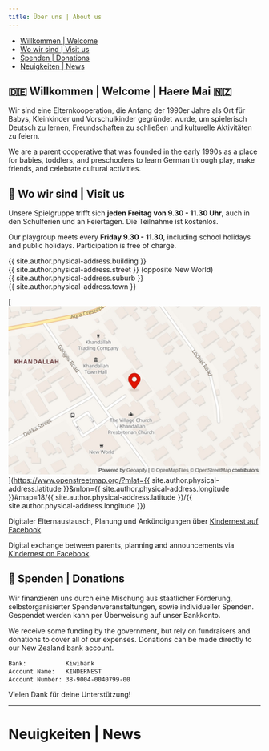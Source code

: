 ```yaml
---
title: Über uns | About us
---
```


* [Willkommen \| Welcome](#-willkommen--welcome--haere-mai-)
* [Wo wir sind \| Visit us](#-wo-wir-sind--visit-us)
* [Spenden \| Donations](#-spenden--donations)
* [Neuigkeiten \| News](#neuigkeiten--news)

## 🇩🇪 Willkommen | Welcome | Haere Mai 🇳🇿

​Wir sind eine Elternkooperation, die Anfang der 1990er Jahre als Ort für Babys, Kleinkinder und Vorschulkinder gegründet wurde, um spielerisch Deutsch zu lernen, Freundschaften zu schließen und kulturelle Aktivitäten zu feiern.

We are a parent cooperative that was founded in the early 1990s as a place for babies, toddlers, and preschoolers to learn German through play, make friends, and celebrate cultural activities.

## 📍 Wo wir sind | Visit us

Unsere Spielgruppe trifft sich **jeden Freitag von 9.30 - 11.30 Uhr**, auch in den Schulferien und an Feiertagen.
Die Teilnahme ist kostenlos.

Our playgroup meets every **Friday 9.30 - 11.30**, including school holidays and public holidays.
Participation is free of charge.

{{ site.author.physical-address.building }}  
{{ site.author.physical-address.street }} (opposite New World)  
{{ site.author.physical-address.suburb }}  
{{ site.author.physical-address.town }}

[![A map of the playgroup location](/assets/staticmap.jpg "{{ site.author.physical-address.street }}, {{ site.author.physical-address.suburb }}, {{ site.author.physical-address.town }}")](https://www.openstreetmap.org/?mlat={{ site.author.physical-address.latitude }}&mlon={{ site.author.physical-address.longitude }}#map=18/{{ site.author.physical-address.latitude }}/{{ site.author.physical-address.longitude }})

Digitaler Elternaustausch, Planung und Ankündigungen über [Kindernest auf Facebook](https://www.facebook.com/kindernestnz).

Digital exchange between parents, planning and announcements via [Kindernest on Facebook](https://www.facebook.com/kindernestnz).

## 💸 Spenden | Donations

Wir finanzieren uns durch eine Mischung aus staatlicher Förderung, selbstorganisierter Spendenveranstaltungen, sowie individueller Spenden. Gespendet werden kann per Überweisung auf unser Bankkonto.

We receive some funding by the government, but rely on fundraisers and donations to cover all of our expenses. Donations can be made directly to our New Zealand bank account.

```
Bank:           Kiwibank
Account Name:   KINDERNEST
Account Number: 38-9004-0040799-00
```

Vielen Dank für deine Unterstützung!

---

# Neuigkeiten | News